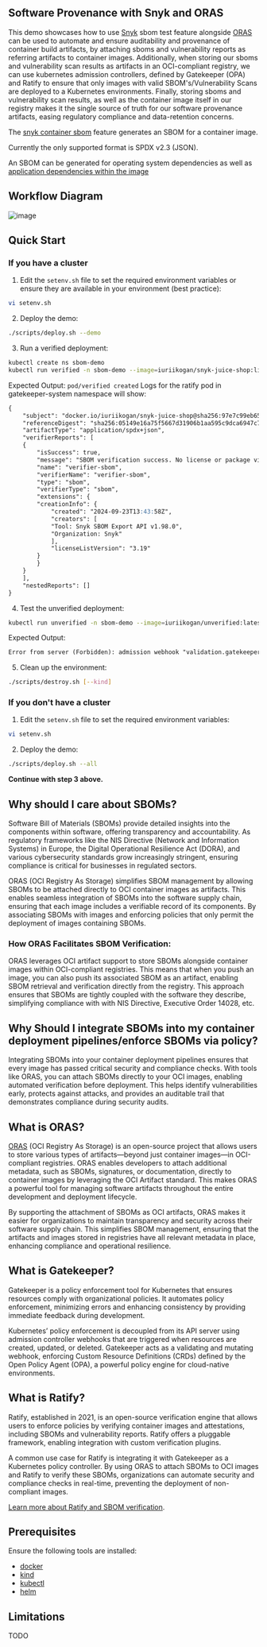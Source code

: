 ## Software Provenance with Snyk and ORAS

This demo showcases how to use [Snyk](snyk.io) sbom test feature alongside [ORAS](oras.land) can be used to automate and ensure auditability and provenance of container build artifacts, by attaching sboms and vulnerability reports as referring artifacts to container images. Additionally, when storing our sboms and vulnerability scan results as artifacts in an OCI-compliant registry, we can use kubernetes admission controllers, defined by Gatekeeper (OPA) and Ratify to ensure that only images with valid SBOM's/Vulnerability Scans are deployed to a Kubernetes environments. Finally, storing sboms and vulnerability scan results, as well as the container image itself in our registry makes it the single source of truth for our software provenance artifacts, easing regulatory compliance and data-retention concerns.

The [snyk container sbom](https://docs.snyk.io/snyk-cli/commands/container-sbom) feature generates an SBOM for a container image.

Currently the only supported format is SPDX v2.3 (JSON).

An SBOM can be generated for operating system dependencies as well as [application dependencies within the image](https://docs.snyk.io/scan-with-snyk/snyk-container/use-snyk-container/detect-application-vulnerabilities-in-container-images)

## Workflow Diagram
![image](https://github.com/user-attachments/assets/acffd15a-ee39-4a36-9502-7de6d1b0ef1d)

## Quick Start

### If you have a cluster

1. Edit the `setenv.sh` file to set the required environment variables or ensure they are available in your environment (best practice):

```bash
vi setenv.sh
```

2. Deploy the demo:

```bash
./scripts/deploy.sh --demo
```

3. Run a verified deployment:

```bash
kubectl create ns sbom-demo
kubectl run verified -n sbom-demo --image=iuriikogan/snyk-juice-shop:linux-amd64
```

Expected Output: `pod/verified created`
Logs for the ratify pod in gatekeeper-system namespace will show:
```markdown
{
    "subject": "docker.io/iuriikogan/snyk-juice-shop@sha256:97e7c99eb657bcc631232b747ff7904b2fea40b7301b7c4658e62f6ec6a82dfd",
    "referenceDigest": "sha256:05149e16a75f5667d31906b1aa595c9dca6947c79a3de904292b513cbc6ea400",
    "artifactType": "application/spdx+json",
    "verifierReports": [
    {
        "isSuccess": true,
        "message": "SBOM verification success. No license or package violation found.",
        "name": "verifier-sbom",
        "verifierName": "verifier-sbom",
        "type": "sbom",
        "verifierType": "sbom",
        "extensions": {
        "creationInfo": {
            "created": "2024-09-23T13:43:58Z",
            "creators": [
            "Tool: Snyk SBOM Export API v1.98.0",
            "Organization: Snyk"
            ],
            "licenseListVersion": "3.19"
        }
        }
    }
    ],
    "nestedReports": []
}
```

4. Test the unverified deployment:

```bash
kubectl run unverified -n sbom-demo --image=iuriikogan/unverified:latest
```

Expected Output:

```Markdown
Error from server (Forbidden): admission webhook "validation.gatekeeper.sh" denied the request: [ratify-constraint] Subject failed verification: docker.io/iuriikogan/unverified@sha256:97396efd3dc2971804148d21cc6a3d532cfd3212c25c10d76664eb8fc56f2878`
```

5. Clean up the environment:
```bash
./scripts/destroy.sh [--kind]
```

### If you don't have a cluster

1. Edit the `setenv.sh` file to set the required environment variables:

```bash
vi setenv.sh
```

2. Deploy the demo:

```bash
./scripts/deploy.sh --all
```

**Continue with step 3 above.**

## Why should I care about SBOMs?

Software Bill of Materials (SBOMs) provide detailed insights into the components within software, offering transparency and accountability. As regulatory frameworks like the NIS Directive (Network and Information Systems) in Europe, the Digital Operational Resilience Act (DORA), and various cybersecurity standards grow increasingly stringent, ensuring compliance is critical for businesses in regulated sectors.

ORAS (OCI Registry As Storage) simplifies SBOM management by allowing SBOMs to be attached directly to OCI container images as artifacts. This enables seamless integration of SBOMs into the software supply chain, ensuring that each image includes a verifiable record of its components. By associating SBOMs with images and enforcing policies that only permit the deployment of images containing SBOMs.

### How ORAS Facilitates SBOM Verification:
ORAS leverages OCI artifact support to store SBOMs alongside container images within OCI-compliant registries. This means that when you push an image, you can also push its associated SBOM as an artifact, enabling SBOM retrieval and verification directly from the registry. This approach ensures that SBOMs are tightly coupled with the software they describe, simplifying compliance with with NIS Directive, Executive Order 14028, etc.
 
## Why Should I integrate SBOMs into my container deployment pipelines/enforce SBOMs via policy?

Integrating SBOMs into your container deployment pipelines ensures that every image has passed critical security and compliance checks. With tools like ORAS, you can attach SBOMs directly to your OCI images, enabling automated verification before deployment. This helps identify vulnerabilities early, protects against attacks, and provides an auditable trail that demonstrates compliance during security audits.

## What is ORAS?

[ORAS](https://oras.land) (OCI Registry As Storage) is an open-source project that allows users to store various types of artifacts—beyond just container images—in OCI-compliant registries. ORAS enables developers to attach additional metadata, such as SBOMs, signatures, or documentation, directly to container images by leveraging the OCI Artifact standard. This makes ORAS a powerful tool for managing software artifacts throughout the entire development and deployment lifecycle.

By supporting the attachment of SBOMs as OCI artifacts, ORAS makes it easier for organizations to maintain transparency and security across their software supply chain. This simplifies SBOM management, ensuring that the artifacts and images stored in registries have all relevant metadata in place, enhancing compliance and operational resilience.

## What is Gatekeeper?

Gatekeeper is a policy enforcement tool for Kubernetes that ensures resources comply with organizational policies. It automates policy enforcement, minimizing errors and enhancing consistency by providing immediate feedback during development.

Kubernetes’ policy enforcement is decoupled from its API server using admission controller webhooks that are triggered when resources are created, updated, or deleted. Gatekeeper acts as a validating and mutating webhook, enforcing Custom Resource Definitions (CRDs) defined by the Open Policy Agent (OPA), a powerful policy engine for cloud-native environments.

## What is Ratify?

Ratify, established in 2021, is an open-source verification engine that allows users to enforce policies by verifying container images and attestations, including SBOMs and vulnerability reports. Ratify offers a pluggable framework, enabling integration with custom verification plugins.

A common use case for Ratify is integrating it with Gatekeeper as a Kubernetes policy controller. By using ORAS to attach SBOMs to OCI images and Ratify to verify these SBOMs, organizations can automate security and compliance checks in real-time, preventing the deployment of non-compliant images.

[Learn more about Ratify and SBOM verification](https://ratify.dev/docs/plugins/verifier/sbom#sbom-with-license-and-package-validation).

## Prerequisites

Ensure the following tools are installed:

- [docker](https://docs.docker.com/engine/install/)
- [kind](https://kind.sigs.k8s.io/docs/user/quick-start/)
- [kubectl](https://kubernetes.io/docs/tasks/tools/install-kubectl/)
- [helm](https://helm.sh/docs/intro/install/)
  
## Limitations

TODO
